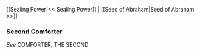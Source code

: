 [[Sealing Power|<< Sealing Power]]  |  [[Seed of Abraham|Seed of Abraham >>]]

### Second Comforter

*See* COMFORTER, THE SECOND